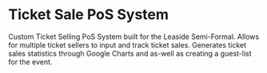 # Ticket Sale PoS System
Custom Ticket Selling PoS System built for the Leaside Semi-Formal. Allows for multiple ticket sellers to input and track ticket sales. Generates ticket sales statistics through Google Charts and as-well as creating a guest-list for the event.  
